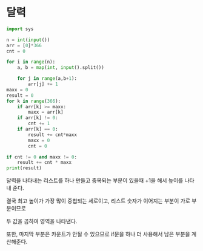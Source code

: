 # 달력

```python
import sys

n = int(input())
arr = [0]*366
cnt = 0

for i in range(n):
    a, b = map(int, input().split())

    for j in range(a,b+1):
        arr[j] += 1
maxx = 0
result = 0
for k in range(366):
    if arr[k] >= maxx:
        maxx = arr[k]
    if arr[k] != 0:
        cnt += 1
    if arr[k] == 0:
        result += cnt*maxx
        maxx = 0
        cnt = 0

if cnt != 0 and maxx != 0:
    result += cnt * maxx
print(result)
```

달력을 나타내는 리스트를 하나 만들고 중복되는 부분이 있을때 +1을 해서 높이를 나타내 준다.

결국 최고 높이가 가장 많이 중첩되는 세로이고, 리스트 숫자가 이어지는 부분이 가로 부분이므로

두 값을 곱하여 영역을 나타낸다.

또한, 마지막 부분은 카운트가 안될 수 있으므로 if문을 하나 더 사용해서 남은 부분을 계산해준다.